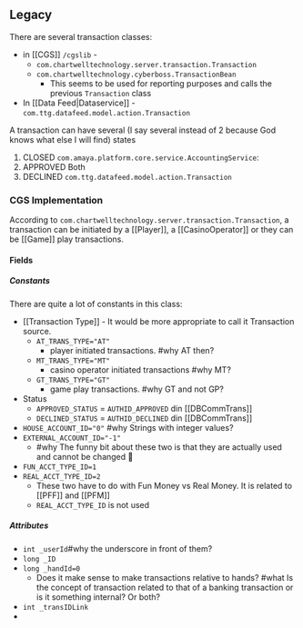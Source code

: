 
## Legacy 

There are several transaction classes:
- in [[CGS]] `/cgslib` - 
	- `com.chartwelltechnology.server.transaction.Transaction`
	- `com.chartwelltechnology.cyberboss.TransactionBean`
		- This seems to be used for reporting purposes and calls the previous `Transaction` class
- In [[Data Feed|Dataservice]] - `com.ttg.datafeed.model.action.Transaction` 


A transaction can have several (I say several instead of 2 because God knows what else I will find) states
1. CLOSED `com.amaya.platform.core.service.AccountingService`:
2. APPROVED Both 
3. DECLINED `com.ttg.datafeed.model.action.Transaction`
### CGS Implementation

According to `com.chartwelltechnology.server.transaction.Transaction`, a transaction can be initiated by a [[Player]], a [[CasinoOperator]] or they can be [[Game]] play transactions.

#### Fields

##### Constants

There are quite a lot of constants in this class:

- [[Transaction Type]] - It would be more appropriate to call it Transaction source.
	- `AT_TRANS_TYPE="AT"`
		- player initiated transactions. #why AT then?
	- `MT_TRANS_TYPE="MT"`
		- casino operator initiated transactions #why MT?
	- `GT_TRANS_TYPE="GT"`
		- game play transactions. #why GT and not GP?
- Status
	- `APPROVED_STATUS` = `AUTHID_APPROVED` din [[DBCommTrans]]
	- `DECLINED_STATUS` = `AUTHID_DECLINED` din [[DBCommTrans]]
- `HOUSE_ACCOUNT_ID="0"` #why Strings with integer values?
- `EXTERNAL_ACCOUNT_ID="-1"`
	- #why The funny bit about these two is that they are actually used and cannot be changed 🤮
- `FUN_ACCT_TYPE_ID=1`
- `REAL_ACCT_TYPE_ID=2`
	- These two have to do with Fun Money vs Real Money. It is related to [[PFF]] and [[PFM]] 
	- `REAL_ACCT_TYPE_ID` is not used

##### Attributes

- `int _userId`#why the underscore in front of them?
- `long _ID`
- `long _handId=0` 
	- Does it make sense to make transactions relative to hands? #what Is the concept of transaction related to that of a banking transaction or is it something internal? Or both?
- `int _transIDLink`
- 




